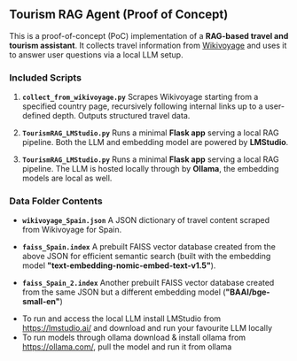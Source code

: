 ##  Tourism RAG Agent (Proof of Concept)

This is a proof-of-concept (PoC) implementation of a **RAG-based travel and tourism assistant**. It collects travel information from [Wikivoyage](https://en.wikivoyage.org/) and uses it to answer user questions via a local LLM setup.

###  Included Scripts

1. **`collect_from_wikivoyage.py`**
   Scrapes Wikivoyage starting from a specified country page, recursively following internal links up to a user-defined depth. Outputs structured travel data.

2. **`TourismRAG_LMStudio.py`**
   Runs a minimal **Flask app** serving a local RAG pipeline. Both the LLM and embedding model are powered by **LMStudio**.

3. **`TourismRAG_LMStudio.py`**
   Runs a minimal **Flask app** serving a local RAG pipeline. The LLM is hosted locally through by **Ollama**, the embedding models are local as well.

### Data Folder Contents

* **`wikivoyage_Spain.json`**
  A JSON dictionary of travel content scraped from Wikivoyage for Spain.

* **`faiss_Spain.index`**
  A prebuilt FAISS vector database created from the above JSON for efficient semantic search (built with the embedding model **"text-embedding-nomic-embed-text-v1.5"**).
* **`faiss_Spain_2.index`**
  Another prebuilt FAISS vector database created from the same JSON but a different embedding model (**"BAAI/bge-small-en"**)

- To run and access the local LLM install LMStudio from https://lmstudio.ai/ and download and run your favourite LLM locally
- To run models through ollama download & install ollama from https://ollama.com/, pull the model and run it from ollama
